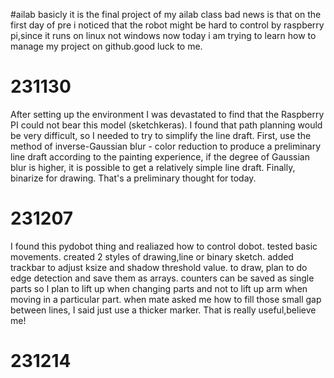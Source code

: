 #ailab
basicly it is the final project of my ailab class
bad news is that on the first day of pre i noticed that the robot might be hard to control by raspberry pi,since it runs on linux not windows
now today i am trying to learn how to manage my project on github.good luck to me.
# 231130

After setting up the environment I was devastated to find that the Raspberry PI could not bear this model (sketchkeras).
I found that path planning would be very difficult, so I needed to try to simplify the line draft.
First, use the method of inverse-Gaussian blur - color reduction to produce a preliminary line draft
according to the painting experience, if the degree of Gaussian blur is higher, it is possible to get a relatively simple line draft.
Finally, binarize for drawing. That's a preliminary thought for today.
# 231207

I found this pydobot thing and realiazed how to control dobot. tested basic movements.
created 2 styles of drawing,line or binary sketch. added trackbar to adjust ksize and shadow threshold value.
to draw, plan to do edge detection and save them as arrays. counters can be saved as single parts so I plan to lift up when changing parts and not to lift up arm when moving in a particular part.
when mate asked me how to fill those small gap between lines, I said just use a thicker marker. That is really useful,believe me!
# 231214
